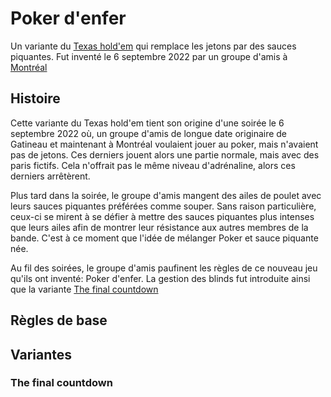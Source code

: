 # Poker d'enfer

Un variante du [Texas hold'em](https://fr.wikipedia.org/wiki/Texas_hold%27em) qui remplace les jetons par des sauces piquantes. Fut inventé le 6 septembre 2022 par un groupe d'amis à [Montréal](https://fr.wikipedia.org/wiki/Montreal)

## Histoire

Cette variante du Texas hold'em tient son origine d'une soirée le 6 septembre 2022 où, un groupe d'amis de longue date originaire de Gatineau et maintenant à Montréal voulaient jouer au poker, mais n'avaient pas de jetons. Ces derniers jouent alors une partie normale, mais avec des paris fictifs. Cela n'offrait pas le même niveau d'adrénaline, alors ces derniers arrêtèrent.

Plus tard dans la soirée, le groupe d'amis mangent des ailes de poulet avec leurs sauces piquantes préférées comme souper. Sans raison particulière, ceux-ci se mirent à se défier à mettre des sauces piquantes plus intenses que leurs ailes afin de montrer leur résistance aux autres membres de la bande. C'est à ce moment que l'idée de mélanger Poker et sauce piquante née.

Au fil des soirées, le groupe d'amis paufinent les règles de ce nouveau jeu qu'ils ont inventé: Poker d'enfer. La gestion des blinds fut introduite ainsi que la variante [The final countdown](#the-final-countdown)

## Règles de base

## Variantes

### The final countdown
